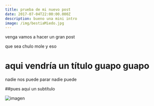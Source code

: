 ```yaml
---
title: prueba de mi nuevo post
date: 2017-07-04T22:00:00.000Z
description: bueno una mini intro
image: /img/bestiaMiedo.jpg
---
```

venga vamos a hacer un gran post

que sea chulo mole y eso

# aqui vendría un título guapo guapo

nadie nos puede parar nadie puede 

##pues aqui un subtítulo 

![imagen](/img/empezarblog.jpg)


